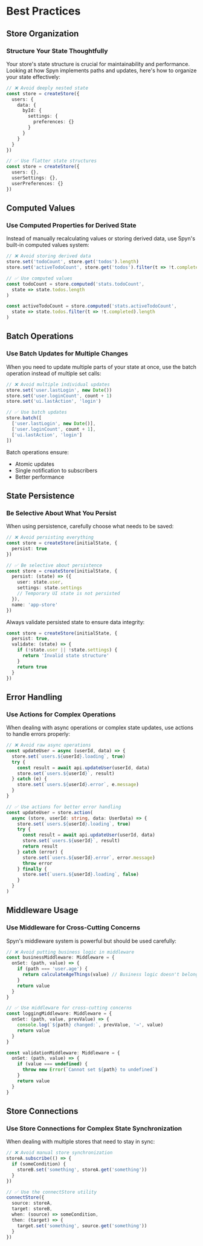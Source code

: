 # Best Practices 

## Store Organization

### Structure Your State Thoughtfully

Your store's state structure is crucial for maintainability and performance. Looking at how Spyn implements paths and updates, here's how to organize your state effectively:

```typescript
// ❌ Avoid deeply nested state
const store = createStore({
  users: {
    data: {
      byId: {
        settings: {
          preferences: {}
        }
      }
    }
  }
})

// ✅ Use flatter state structures
const store = createStore({
  users: {},
  userSettings: {},
  userPreferences: {}
})
```

## Computed Values

### Use Computed Properties for Derived State

Instead of manually recalculating values or storing derived data, use Spyn's built-in computed values system:

```typescript
// ❌ Avoid storing derived data
store.set('todoCount', store.get('todos').length)
store.set('activeTodoCount', store.get('todos').filter(t => !t.completed).length)

// ✅ Use computed values
const todoCount = store.computed('stats.todoCount', 
  state => state.todos.length
)

const activeTodoCount = store.computed('stats.activeTodoCount', 
  state => state.todos.filter(t => !t.completed).length
)
```

## Batch Operations

### Use Batch Updates for Multiple Changes

When you need to update multiple parts of your state at once, use the batch operation instead of multiple set calls:

```typescript
// ❌ Avoid multiple individual updates
store.set('user.lastLogin', new Date())
store.set('user.loginCount', count + 1)
store.set('ui.lastAction', 'login')

// ✅ Use batch updates
store.batch([
  ['user.lastLogin', new Date()],
  ['user.loginCount', count + 1],
  ['ui.lastAction', 'login']
])
```

Batch operations ensure:

* Atomic updates
* Single notification to subscribers
* Better performance

## State Persistence

### Be Selective About What You Persist

When using persistence, carefully choose what needs to be saved:

```typescript
// ❌ Avoid persisting everything
const store = createStore(initialState, {
  persist: true
})

// ✅ Be selective about persistence
const store = createStore(initialState, {
  persist: (state) => ({
    user: state.user,
    settings: state.settings
    // Temporary UI state is not persisted
  }),
  name: 'app-store'
})
```

Always validate persisted state to ensure data integrity:

```typescript
const store = createStore(initialState, {
  persist: true,
  validate: (state) => {
    if (!state.user || !state.settings) {
      return 'Invalid state structure'
    }
    return true
  }
})
```

## Error Handling

### Use Actions for Complex Operations

When dealing with async operations or complex state updates, use actions to handle errors properly:

```typescript
// ❌ Avoid raw async operations
const updateUser = async (userId, data) => {
  store.set(`users.${userId}.loading`, true)
  try {
    const result = await api.updateUser(userId, data)
    store.set(`users.${userId}`, result)
  } catch (e) {
    store.set(`users.${userId}.error`, e.message)
  }
}

// ✅ Use actions for better error handling
const updateUser = store.action(
  async (store, userId: string, data: UserData) => {
    store.set(`users.${userId}.loading`, true)
    try {
      const result = await api.updateUser(userId, data)
      store.set(`users.${userId}`, result)
      return result
    } catch (error) {
      store.set(`users.${userId}.error`, error.message)
      throw error
    } finally {
      store.set(`users.${userId}.loading`, false)
    }
  }
)
```

## Middleware Usage

### Use Middleware for Cross-Cutting Concerns

Spyn's middleware system is powerful but should be used carefully:

```typescript
// ❌ Avoid putting business logic in middleware
const businessMiddleware: Middleware = {
  onSet: (path, value) => {
    if (path === 'user.age') {
      return calculateAgeThings(value) // Business logic doesn't belong here
    }
    return value
  }
}

// ✅ Use middleware for cross-cutting concerns
const loggingMiddleware: Middleware = {
  onSet: (path, value, prevValue) => {
    console.log(`${path} changed:`, prevValue, '→', value)
    return value
  }
}

const validationMiddleware: Middleware = {
  onSet: (path, value) => {
    if (value === undefined) {
      throw new Error(`Cannot set ${path} to undefined`)
    }
    return value
  }
}
```

## Store Connections

### Use Store Connections for Complex State Synchronization

When dealing with multiple stores that need to stay in sync:

```typescript
// ❌ Avoid manual store synchronization
storeA.subscribe(() => {
  if (someCondition) {
    storeB.set('something', storeA.get('something'))
  }
})

// ✅ Use the connectStore utility
connectStore({
  source: storeA,
  target: storeB,
  when: (source) => someCondition,
  then: (target) => {
    target.set('something', source.get('something'))
  }
})
```